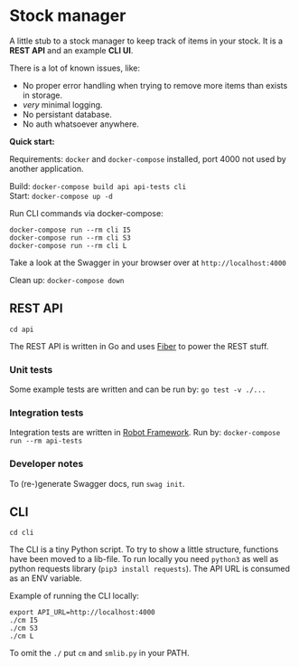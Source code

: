 # Stock manager

A little stub to a stock manager to keep track of items in your stock. It is a **REST API** and an example **CLI UI**.

There is a lot of known issues, like:

* No proper error handling when trying to remove more items than exists in storage.
* _very_ minimal logging.
* No persistant database.
* No auth whatsoever anywhere.

**Quick start:**

Requirements: `docker` and `docker-compose` installed, port 4000 not used by another application.

Build: `docker-compose build api api-tests cli`  
Start: `docker-compose up -d`

Run CLI commands via docker-compose:

`docker-compose run --rm cli I5`  
`docker-compose run --rm cli S3`  
`docker-compose run --rm cli L`  

Take a look at the Swagger in your browser over at `http://localhost:4000`

Clean up: `docker-compose down`

## REST API

`cd api`

The REST API is written in Go and uses [Fiber](https://gofiber.io/) to power the REST stuff.

### Unit tests

Some example tests are written and can be run by: `go test -v ./...`

### Integration tests

Integration tests are written in [Robot Framework](https://robotframework.org/). Run by: `docker-compose run --rm api-tests`

### Developer notes

To (re-)generate Swagger docs, run `swag init`.

## CLI

`cd cli`

The CLI is a tiny Python script. To try to show a little structure, functions have been moved to a lib-file. To run locally you need `python3` as well as python requests library (`pip3 install requests`). The API URL is consumed as an ENV variable.

Example of running the CLI locally:

`export API_URL=http://localhost:4000`  
`./cm I5`  
`./cm S3`  
`./cm L`

To omit the `./` put `cm` and `smlib.py` in your PATH.

